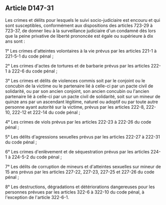 Article D147-31
----
Les crimes et délits pour lesquels le suivi socio-judiciaire est encouru et qui
sont susceptibles, conformément aux dispositions des articles 723-29 à 723-37,
de donner lieu à la surveillance judiciaire d'un condamné dès lors que la peine
privative de liberté prononcée est égale ou supérieure à dix ans sont :

1° Les crimes d'atteintes volontaires à la vie prévus par les articles 221-1 à
221-5-1 du code pénal ;

2° Les crimes d'actes de tortures et de barbarie prévus par les articles 222-1 à
222-6 du code pénal ;

3° Les crimes et délits de violences commis soit par le conjoint ou le concubin
de la victime ou le partenaire lié à celle-ci par un pacte civil de solidarité,
ou par son ancien conjoint, son ancien concubin ou l'ancien partenaire lié à
celle-ci par un pacte civil de solidarité, soit sur un mineur de quinze ans par
un ascendant légitime, naturel ou adoptif ou par toute autre personne ayant
autorité sur la victime, prévus par les articles 222-8, 222-10, 222-12 et 222-14
du code pénal ;

4° Les crimes de viols prévus par les articles 222-23 à 222-26 du code pénal ;

5° Les délits d'agressions sexuelles prévus par les articles 222-27 à 222-31 du
code pénal ;

6° Les crimes d'enlèvement et de séquestration prévus par les articles 224-1 à
224-5-2 du code pénal ;

7° Les délits de corruption de mineurs et d'atteintes sexuelles sur mineur de 15
ans prévus par les articles 227-22, 227-23, 227-25 et 227-26 du code pénal ;

8° Les destructions, dégradations et détériorations dangereuses pour les
personnes prévues par les articles 322-6 à 322-10 du code pénal, à l'exception
de l'article 322-6-1.
